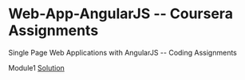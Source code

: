 # Web-App-AngularJS -- Coursera Assignments

Single Page Web Applications with AngularJS -- Coding Assignments

Module1 <a href="https://anand4u.github.io/Web-App-AngularJS/module1_soln/">Solution</a>